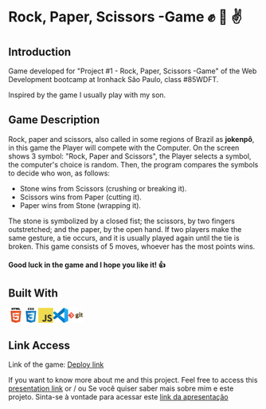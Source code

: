 # Rock, Paper, Scissors -Game  ✊  🤚  ✌️

## Introduction 
Game developed for "Project #1 - Rock, Paper, Scissors -Game" of the Web Development bootcamp at Ironhack São Paulo, class #85WDFT.

Inspired by the game I usually play with my son.

## Game Description 

Rock, paper and scissors, also called in some regions of Brazil as **jokenpô**, in this game the Player will compete with the Computer. On the screen shows 3 symbol: "Rock, Paper and Scissors", the Player selects a symbol, the computer's choice is random.
Then, the program compares the symbols to decide who won, as follows:

- Stone wins from Scissors (crushing or breaking it).
- Scissors wins from Paper (cutting it).
- Paper wins from Stone (wrapping it).

The stone is symbolized by a closed fist; the scissors, by two fingers outstretched; and the paper, by the open hand. If two players make the same gesture, a tie occurs, and it is usually played again until the tie is broken. This game consists of 5 moves, whoever has the most points wins.

####  Good luck in the game and I hope you like it! 👍

##  Built With

<code><img height="30" src="https://raw.githubusercontent.com/github/explore/80688e429a7d4ef2fca1e82350fe8e3517d3494d/topics/html/html.png"></code><code><img height="30" src="https://raw.githubusercontent.com/github/explore/80688e429a7d4ef2fca1e82350fe8e3517d3494d/topics/css/css.png"></code><code><img height="30" src="https://raw.githubusercontent.com/github/explore/80688e429a7d4ef2fca1e82350fe8e3517d3494d/topics/javascript/javascript.png"></code><code><img height="30" src="https://raw.githubusercontent.com/github/explore/80688e429a7d4ef2fca1e82350fe8e3517d3494d/topics/visual-studio-code/visual-studio-code.png"></code><code><img height="30" src="https://raw.githubusercontent.com/github/explore/80688e429a7d4ef2fca1e82350fe8e3517d3494d/topics/git/git.png"></code>


## Link Access

Link of the game:  [Deploy link](https://fabiolpgomes.github.io/IronHack-Project1/)

If you want to know more about me and this project. Feel free to access this  [presentation link](https://drive.google.com/file/d/1B4VfX262u9rmcUZOLyhQMqxFZLeTSYEE/view?usp=sharing)
or / ou
Se você quiser saber mais sobre mim e este projeto. Sinta-se à vontade para acessar este [link da apresentação](https://drive.google.com/file/d/1RDppSEOdliULIMmjRrcBSeXlPiDKodht/view?usp=sharing)